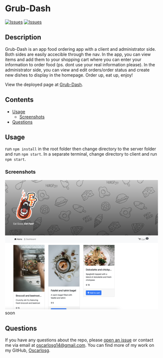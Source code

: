 # Grub-Dash
[![Issues](https://img.shields.io/github/issues/Oscarlosg/Grub-Dash)](https://github.com/Oscarlosg/Grub-Dash/issues) [![Issues](https://img.shields.io/github/contributors/Oscarlosg/Grub-Dash)](https://github.com/Oscarlosg/Grub-Dash/graphs/contributors) 
## Description
Grub-Dash is an app food ordering app with a client and administrator side. Both sides are easily accecible through the nav. In the app, you can view items and add them to your shopping cart where you can enter your information to order food (ps. dont use your real information please). In the administrator side, you can view and edit orders/order status and create new dishes to display in the homepage. Order up, eat up, enjoy!
          
View the deployed page at [Grub-Dash](soon).
## Contents
* [Usage](#usage)
   * [Screenshots](#screenshots)
* [Questions](#questions)

## Usage
run ```npm install``` in the root folder then change directory to the server folder and run ```npm start```. In a separate terminal, change directory to client and run ```npm start```. 
  
### Screenshots
![screenshot](client/src/images/preview.png)
soon

## Questions
If you have any questions about the repo, please [open an issue](https://github.com/Oscarlosg/Grub-Dash/issues) or contact me via email at oscarlosg14@gmail.com. You can find more of my work on my GitHub, [Oscarlosg](https://github.com/Oscarlosg/).
  
